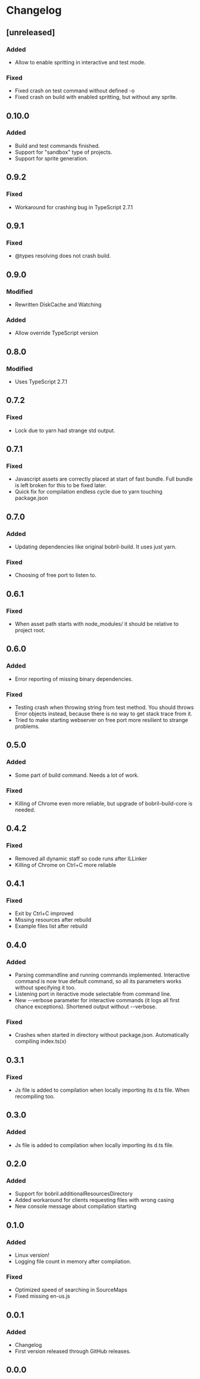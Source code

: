 # Changelog

## [unreleased]

### Added

* Allow to enable spritting in interactive and test mode.

### Fixed

* Fixed crash on test command without defined -o
* Fixed crash on build with enabled spritting, but without any sprite.

## 0.10.0

### Added

* Build and test commands finished.
* Support for "sandbox" type of projects.
* Support for sprite generation.

## 0.9.2

### Fixed

* Workaround for crashing bug in TypeScript 2.7.1

## 0.9.1

### Fixed

* @types resolving does not crash build.

## 0.9.0

### Modified

* Rewritten DiskCache and Watching

### Added

* Allow override TypeScript version

## 0.8.0

### Modified

* Uses TypeScript 2.7.1

## 0.7.2

### Fixed

* Lock due to yarn had strange std output.

## 0.7.1

### Fixed

* Javascript assets are correctly placed at start of fast bundle. Full bundle is left broken for this to be fixed later.
* Quick fix for compilation endless cycle due to yarn touching package.json

## 0.7.0

### Added

* Updating dependencies like original bobril-build. It uses just yarn.

### Fixed

* Choosing of free port to listen to.

## 0.6.1

### Fixed

* When asset path starts with node_modules/ it should be relative to project root.

## 0.6.0

### Added

* Error reporting of missing binary dependencies.

### Fixed

* Testing crash when throwing string from test method. You should throws Error objects instead, because there is no way to get stack trace from it.
* Tried to make starting webserver on free port more resilient to strange problems.

## 0.5.0

### Added

* Some part of build command. Needs a lot of work.

### Fixed

* Killing of Chrome even more reliable, but upgrade of bobril-build-core is needed.

## 0.4.2

### Fixed

* Removed all dynamic staff so code runs after ILLinker
* Killing of Chrome on Ctrl+C more reliable

## 0.4.1

### Fixed

* Exit by Ctrl+C improved
* Missing resources after rebuild
* Example files list after rebuild

## 0.4.0

### Added

* Parsing commandline and running commands implemented. Interactive command is now true default command, so all its parameters works without specifying it too.
* Listening port in iteractive mode selectable from command line.
* New --verbose parameter for interactive commands (it logs all first chance exceptions). Shortened output without --verbose.

### Fixed

* Crashes when started in directory without package.json. Automatically compiling index.ts(x)

## 0.3.1

### Fixed

* Js file is added to compilation when locally importing its d.ts file. When recompiling too.

## 0.3.0

### Added

* Js file is added to compilation when locally importing its d.ts file.

## 0.2.0

### Added

* Support for bobril.additionalResourcesDirectory
* Added workaround for clients requesting files with wrong casing
* New console message about compilation starting

## 0.1.0

### Added

* Linux version!
* Logging file count in memory after compilation.

### Fixed

* Optimized speed of searching in SourceMaps
* Fixed missing en-us.js

## 0.0.1

### Added

* Changelog
* First version released through GitHub releases.

## 0.0.0
